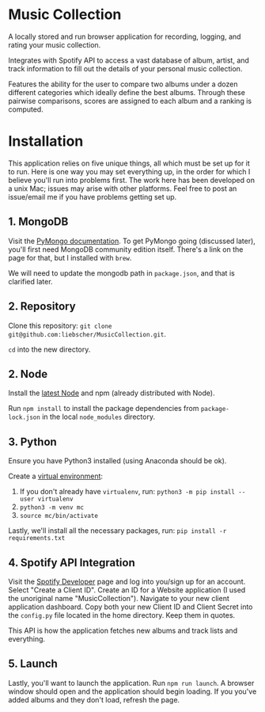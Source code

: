 # Music Collection

A locally stored and run browser application for recording, logging, and rating your music collection.

Integrates with Spotify API to access a vast database of album, artist, and track information to fill out the details of your personal music collection.

Features the ability for the user to compare two albums under a dozen different categories which ideally define the best albums. Through these pairwise comparisons, scores are assigned to each album and a ranking is computed.

# Installation

This application relies on five unique things, all which must be set up for it to run. Here is one way you may set everything up, in the order for which I believe you'll run into problems first. The work here has been developed on a unix Mac; issues may arise with other platforms. Feel free to post an issue/email me if you have problems getting set up.

## 1. MongoDB

Visit the [PyMongo documentation](https://pymongo.readthedocs.io/en/stable/tutorial.html). To get PyMongo going (discussed later), you'll first need MongoDB community edition itself. There's a link on the page for that, but I installed with `brew`.

We will need to update the mongodb path in `package.json`, and that is clarified later.

## 2. Repository

Clone this repository: `git clone git@github.com:liebscher/MusicCollection.git`.

`cd` into the new directory.

## 2. Node

Install the [latest Node](https://nodejs.org/en/download/) and npm (already distributed with Node).

Run `npm install` to install the package dependencies from `package-lock.json` in the local `node_modules` directory.

## 3. Python

Ensure you have Python3 installed (using Anaconda should be ok).

Create a [virtual environment](https://packaging.python.org/guides/installing-using-pip-and-virtual-environments/):

1. If you don't already have `virtualenv`, run: `python3 -m pip install --user virtualenv`
2. `python3 -m venv mc`
3. `source mc/bin/activate`

Lastly, we'll install all the necessary packages, run: `pip install -r requirements.txt`

## 4. Spotify API Integration

Visit the [Spotify Developer](https://developer.spotify.com/dashboard/applications) page and log into you/sign up for an account. Select "Create a Client ID". Create an ID for a Website application (I used the unoriginal name "MusicCollection"). Navigate to your new client application dashboard. Copy both your new Client ID and Client Secret into the `config.py` file located in the home directory. Keep them in quotes.

This API is how the application fetches new albums and track lists and everything.

## 5. Launch

Lastly, you'll want to launch the application. Run `npm run launch`. A browser window should open and the application should begin loading. If you you've added albums and they don't load, refresh the page.
